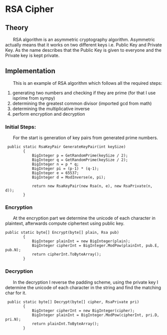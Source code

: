 # RSA Cipher

## Theory
&ensp;&ensp;&ensp;  RSA algorithm is an asymmetric cryptography algorithm. Asymmetric actually means that it works on two different keys i.e. Public Key and Private Key. As the name describes that the Public Key is given to everyone and the Private key is kept private.

## Implementation
&ensp;&ensp;&ensp; This is an example of RSA algorithm which follows all the required steps:
1. generating two numbers and checking if they are prime (for that I use isprime from sympy)
2. determining the greatest common divisor (imported gcd from math)
3. determining the multiplicative inverse
4. perform encryption and decryption

### Initial Steps:
&ensp;&ensp;&ensp; For the start is generation of key pairs from generated prime numbers.
```
 public static RsaKeyPair GenerateKeyPair(int keySize)
        {
            BigInteger p = GetRandomPrime(keySize / 2);
            BigInteger q = GetRandomPrime(keySize / 2);
            BigInteger n = p * q;
            BigInteger pi = (p-1) * (q-1);
            BigInteger e = 65537;
            BigInteger d = ModInverse(e, pi);

            return new RsaKeyPair(new Rsa(n, e), new RsaPrivate(n, d));
        }
```

### Encryption
&ensp;&ensp;&ensp; At the encryption part we determine the unicode of each character in plaintext, afterwards compute ciphertext using public key.
```
public static byte[] Encrypt(byte[] plain, Rsa pub)
        {
            BigInteger plainInt = new BigInteger(plain);
            BigInteger cipherInt = BigInteger.ModPow(plainInt, pub.E, pub.N);
            return cipherInt.ToByteArray();
        }
```

### Decryption
&ensp;&ensp;&ensp; In the decryption I reverse the padding scheme, using the private key I determine the unicode of each character in the string and find the matching char for it.
```
 public static byte[] Decrypt(byte[] cipher, RsaPrivate pri)
        {
            BigInteger cipherInt = new BigInteger(cipher);
            BigInteger plainInt = BigInteger.ModPow(cipherInt, pri.D, pri.N);
            return plainInt.ToByteArray();
        }
```
